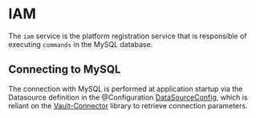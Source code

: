 # IAM

The `iam` service is the platform registration service that is responsible of executing `commands` in the MySQL database.

## Connecting to MySQL
The connection with MySQL is performed at application startup via the Datasource definition in the @Configuration [DataSourceConfig](src/main/java/it/gbiagini/swm/iam/domain/DataSourceConfig.java), which is reliant on the [Vault-Connector](../vault-connector) library to retrieve connection parameters.
